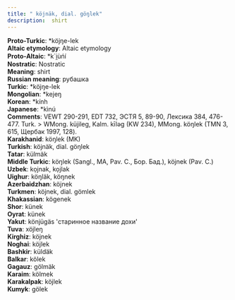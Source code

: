 ```yaml
---
title: " köjnäk, dial. göŋlek"
description:  shirt
---
```


<strong>Proto-Turkic</strong>:  *köjŋe-lek<br>
<strong>Altaic etymology</strong>:  Altaic etymology<br>
<strong> Proto-Altaic</strong>:  *k`i̯ùńí<br>
<strong>Nostratic</strong>:  Nostratic<br>
<strong>Meaning</strong>:  shirt<br>
<strong>Russian meaning</strong>:  рубашка<br>
<strong>Turkic</strong>:  *köjŋe-lek<br>
<strong>Mongolian</strong>:  *kejeŋ<br>
<strong>Korean</strong>:  *kính<br>
<strong>Japanese</strong>:  *kìnú<br>
<strong>Comments</strong>:  VEWT 290-291, EDT 732, ЭСТЯ 5, 89-90, Лексика 384, 476-477. Turk. > WMong. küjileg, Kalm. kīlǝg (KW 234), MMong. köŋlek (TMN 3, 615, Щербак 1997, 128).<br>
<strong>Karakhanid</strong>:  köŋlek (MK)<br>
<strong>Turkish</strong>:  köjnäk, dial. göŋlek<br>
<strong>Tatar</strong>:  külmäk<br>
<strong>Middle Turkic</strong>:  köŋlek (Sangl., MA, Pav. C., Бор. Бад.), köjnek (Pav. C.)<br>
<strong>Uzbek</strong>:  kọjnak, kọjlak<br>
<strong>Uighur</strong>:  köŋläk, köŋnek<br>
<strong>Azerbaidzhan</strong>:  köjnek<br>
<strong>Turkmen</strong>:  köjnek, dial. gömlek<br>
<strong>Khakassian</strong>:  kögenek<br>
<strong>Shor</strong>:  künek<br>
<strong>Oyrat</strong>:  künek<br>
<strong>Yakut</strong>:  könjügäs 'старинное название дохи'<br>
<strong>Tuva</strong>:  xöjleŋ<br>
<strong>Kirghiz</strong>:  köjnek<br>
<strong>Noghai</strong>:  köjlek<br>
<strong>Bashkir</strong>:  küldäk<br>
<strong>Balkar</strong>:  kölek<br>
<strong>Gagauz</strong>:  gölmäk<br>
<strong>Karaim</strong>:  kölmek<br>
<strong>Karakalpak</strong>:  köjlek<br>
<strong>Kumyk</strong>:  gölek<br>


